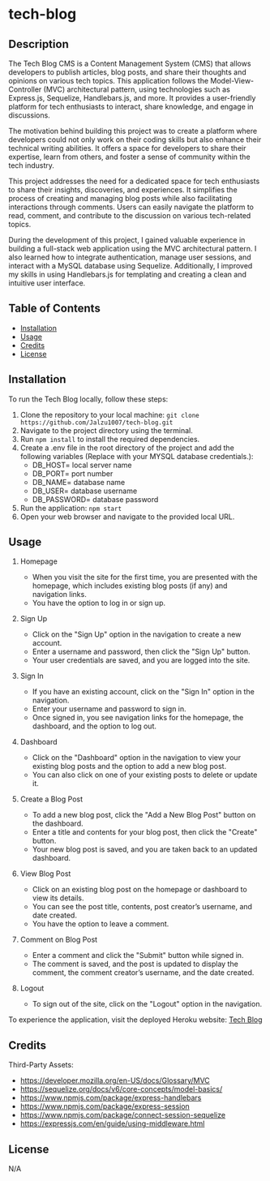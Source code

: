 # tech-blog

## Description

The Tech Blog CMS is a Content Management System (CMS) that allows developers to publish articles, blog posts, and share their thoughts and opinions on various tech topics. This application follows the Model-View-Controller (MVC) architectural pattern, using technologies such as Express.js, Sequelize, Handlebars.js, and more. It provides a user-friendly platform for tech enthusiasts to interact, share knowledge, and engage in discussions.

The motivation behind building this project was to create a platform where developers could not only work on their coding skills but also enhance their technical writing abilities. It offers a space for developers to share their expertise, learn from others, and foster a sense of community within the tech industry.

This project addresses the need for a dedicated space for tech enthusiasts to share their insights, discoveries, and experiences. It simplifies the process of creating and managing blog posts while also facilitating interactions through comments. Users can easily navigate the platform to read, comment, and contribute to the discussion on various tech-related topics.

During the development of this project, I gained valuable experience in building a full-stack web application using the MVC architectural pattern. I also learned how to integrate authentication, manage user sessions, and interact with a MySQL database using Sequelize. Additionally, I improved my skills in using Handlebars.js for templating and creating a clean and intuitive user interface.

## Table of Contents

- [Installation](#installation)
- [Usage](#usage)
- [Credits](#credits)
- [License](#license)

## Installation

To run the Tech Blog locally, follow these steps:

1. Clone the repository to your local machine: `git clone https://github.com/Jalzu1007/tech-blog.git`
2. Navigate to the project directory using the terminal.
3. Run `npm install` to install the required dependencies.
4. Create a .env file in the root directory of the project and add the following variables (Replace with your MYSQL database credentials.): 
    - DB_HOST= local server name
    - DB_PORT= port number
    - DB_NAME= database name
    - DB_USER= database username
    - DB_PASSWORD= database password
5. Run the application: `npm start` 
6. Open your web browser and navigate to the provided local URL.

## Usage

1. Homepage
    - When you visit the site for the first time, you are presented with the homepage, which includes existing blog posts (if any) and navigation links.
    - You have the option to log in or sign up.

2. Sign Up
    - Click on the "Sign Up" option in the navigation to create a new account.
    - Enter a username and password, then click the "Sign Up" button.
    - Your user credentials are saved, and you are logged into the site.

3. Sign In
    - If you have an existing account, click on the "Sign In" option in the navigation.
    - Enter your username and password to sign in.
    - Once signed in, you see navigation links for the homepage, the dashboard, and the option to log out.

4. Dashboard
    - Click on the "Dashboard" option in the navigation to view your existing blog posts and the option to add a new blog post.
    - You can also click on one of your existing posts to delete or update it.

5. Create a Blog Post
    - To add a new blog post, click the "Add a New Blog Post" button on the dashboard.
    - Enter a title and contents for your blog post, then click the "Create" button.
    - Your new blog post is saved, and you are taken back to an updated dashboard.

6. View Blog Post
    - Click on an existing blog post on the homepage or dashboard to view its details.
    -  You can see the post title, contents, post creator’s username, and date created.
    - You have the option to leave a comment.

7. Comment on Blog Post
    - Enter a comment and click the "Submit" button while signed in.
    - The comment is saved, and the post is updated to display the comment, the comment creator’s username, and the date created.
    
8. Logout
    - To sign out of the site, click on the "Logout" option in the navigation.    
    
To experience the application, visit the deployed Heroku website: [Tech Blog](https://tech-blog-jalzu1007-7d5a00d9e01b.herokuapp.com/)

## Credits

Third-Party Assets:

- https://developer.mozilla.org/en-US/docs/Glossary/MVC
- https://sequelize.org/docs/v6/core-concepts/model-basics/
- https://www.npmjs.com/package/express-handlebars
- https://www.npmjs.com/package/express-session
- https://www.npmjs.com/package/connect-session-sequelize
- https://expressjs.com/en/guide/using-middleware.html

## License

N/A